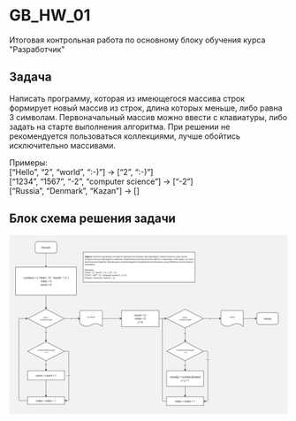 # GB_HW_01
Итоговая контрольная работа по основному блоку обучения курса "Разработчик"


## Задача

Написать программу, которая из имеющегося массива строк формирует новый массив из строк, длина которых меньше, либо равна 3 символам. Первоначальный массив можно ввести с клавиатуры, либо задать на старте выполнения алгоритма. При решении не рекомендуется пользоваться коллекциями, лучше обойтись исключительно массивами.

Примеры:  
[“Hello”, “2”, “world”, “:-)”] → [“2”, “:-)”]  
[“1234”, “1567”, “-2”, “computer science”] → [“-2”]  
[“Russia”, “Denmark”, “Kazan”] → []  


## Блок схема решения задачи
![Блок-схема решения задачи](https://github.com/Yuriy-Zhitkov/GB_HW_01/blob/main/HW%20Main.jpg)
